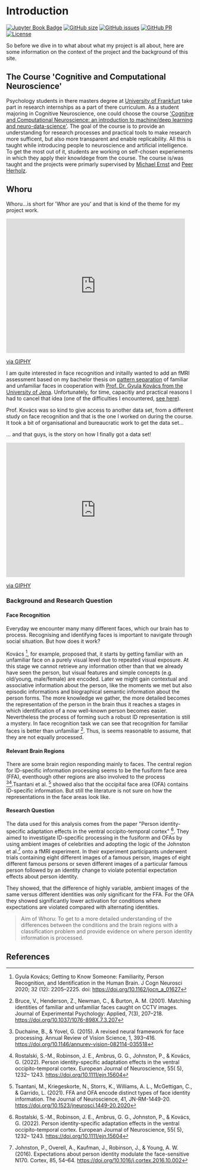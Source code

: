 # Introduction 
[![Jupyter Book Badge](https://jupyterbook.org/badge.svg)](http://www.peerherholz.github.io/MSc05_template_repository/)
[![GitHub size](https://img.shields.io/github/repo-size/PeerHerholz/MSc05_template_repository)](https://github.com/repronim/OHBMEducation-2022/archive/master.zip)
[![GitHub issues](https://img.shields.io/github/issues/PeerHerholz/MSc05_template_repository?style=plastic)](https://github.com/PeerHerholz/MSc05_template_repository/issues)
[![GitHub PR](https://img.shields.io/github/issues-pr/PeerHerholz/MSc05_template_repository)](https://github.com/PeerHerholz/MSc05_template_repository/pulls)
[![License](https://img.shields.io/github/license/PeerHerholz/MSc05_template_repository)](https://github.com/PeerHerholz/MSc05_template_repository)

So before we dive in to what about what my project is all about, here are some information on the context of the project and the background of this site. 

## The Course 'Cognitive and Computational Neuroscience' 

Psychology students in there masters degree at [University of Frankfurt](https://www.uni-frankfurt.de/de?locale=de) take part in research internships as a part of there curriculum. As a student majoring in Cognitive Neuroscience, one could choose the course ['Cognitve and Computational Neuroscience: an introduction to machine/deep learning and neuro-data-science'](https://peerherholz.github.io/Cog_Com_Neuro_ML_DL/index.html). The goal of the course is to provide an understanding for research processes and practical tools to make research more sufficent, but also more transparent and enable replicability. All this is taught while introducing people to neuroscience and artificial intelligence. To get the most out of it, students are working on self-chosen experiements in which they apply their knowldege from the course. The course is/was taught and the projects were primarly supervised by [Michael Ernst](https://github.com/M-earnest) and [Peer Herholz](https://github.com/PeerHerholz).


## Whoru

Whoru...is short for 'Whor are you' and that is kind of the theme for my project work.
 
 <iframe src="https://giphy.com/embed/agmheddabICHK" width="480" height="360" frameBorder="0" class="giphy-embed" allowFullScreen></iframe><p><a href="https://giphy.com/gifs/my-post-agmheddabICHK">via GIPHY</a></p>

I am quite interested in face recognition and initailly wanted to add an fMRI assessment based on my bachelor thesis on [pattern separation](https://www.youtube.com/watch?v=P_G7HCNG-bI) of familiar and unfamiliar faces in cooperation with [Prof. Dr. Gyula Kovács from the University of Jena](http://cogsci.uni-jena.de/team/team-subpage-kovacs/). Unfortunately, for time, capacitiy  and practical reasons I had to cancel that idea (one of the difficulties I encountered, [see here](./Discussion.md#difficulties-and-throwbacks)).

Prof. Kovács was so kind to give access to another data set, from a different study on face recognition and that is the one I worked on during the course. It took a bit of organisational and bureaucratic work to get the data set...

... and that guys, is the story on how I finally got a data set!

<iframe src="https://giphy.com/embed/POlPO0U0KuwDu" width="480" height="360" frameBorder="0" class="giphy-embed" allowFullScreen></iframe><p><a href="https://giphy.com/gifs/bg-POlPO0U0KuwDu">via GIPHY</a></p>

### Background and Research Question
#### Face Recognition
Everyday we encounter many many different faces, which our brain has to process. Recognising and identifying faces is important to navigate through social situation. But how does it work?

Kovács [^1], for example, proposed that, it starts by getting familiar with an unfamiliar face on a purely visual level due to repeated visual exposure. At this stage we cannot retrieve any  information other than that we already have seen the person, but visual features and simple concepts (e.g. old/young, male/female) are encoded. Later we might gain contextual and associative information about the person, like the moments we met but also episodic informations and biographical semantic information about the person forms. The more knowledge we gather, the more detailed becomes the representation of the person in the brain thus it reaches a stages in which identification of a now well-known person becomes easier. Nevertheless the process of forming such a robust ID representation is still a mystery.
In face recognition task we can see that recognition for familiar faces is better than unfamiliar [^2]. Thus, is seems reasonable to assume, that they are not equally processed.

#### Relevant Brain Regions
There are some brain region responding mainly to faces. The central region for ID-specific information processing seems to be the fusiform face area (FFA), eventhough other regions are also involved to the process [^3][^4].Tsantani et al. [^5] showed also that the occipital face area (OFA) contains ID-specific information. But still the literature is not sure on how the representations in the face areas look like.

#### Research Question
The data used for this analysis comes from the paper "Person identity-specific adaptation effects in the ventral occipito-temporal cortex" [^4].  They aimed to investigate ID-specific processing in the fusiform and OFAs by using ambient images of celebrities and adopting the logic of the Johnston et al.[^6] onto a fMRI experiment. In their experiment participants underwent trials containing eight different images of a famous person, images of eight different famous persons or seven different images of a particular famous person followed by an identity change to violate potential expectation effects about person identity.

They showed, that the difference of highly variable, ambient images of the same versus different identities was only significant for the FFA. For the OFA they showed significantly lower activation for conditions where expectations are violated compared with alternating identities.

> Aim of Whoru: To get to a more detailed understanding of the differences between the conditions and the brain regions with a classification problem and provide evidence on where person identity information is processed.




## References

[^1]:Gyula Kovács; Getting to Know Someone: Familiarity, Person Recognition, and Identification in the Human Brain. J Cogn Neurosci 2020; 32 (12): 2205–2225. doi: https://doi.org/10.1162/jocn_a_01627

[^2]:Bruce, V., Henderson, Z., Newman, C., & Burton, A. M. (2001). Matching identities of familiar and unfamiliar faces caught on CCTV images. Journal of Experimental Psychology: Applied, 7(3), 207–218. https://doi.org/10.1037/1076-898X.7.3.207

[^3]:Duchaine, B., & Yovel, G. (2015). A revised neural framework for face processing. Annual Review of Vision Science, 1, 393–416. https://doi.org/10.1146/annurev-vision-082114-035518

[^4]:Rostalski, S.-M., Robinson, J. E., Ambrus, G. G., Johnston, P., & Kovács, G. (2022). Person identity-specific adaptation effects in the ventral occipito-temporal cortex. European Journal of Neuroscience, 55( 5), 1232– 1243. https://doi.org/10.1111/ejn.15604 

[^5]:Tsantani, M., Kriegeskorte, N., Storrs, K., Williams, A. L., McGettigan, C., & Garrido, L. (2021). FFA and OFA encode distinct types of face identity information. The Journal of Neuroscience, 41, JN-RM-1449-20. https://doi.org/10.1523/jneurosci.1449-20.2020

[^6]:Johnston, P., Overell, A., Kaufman, J., Robinson, J., & Young, A. W. (2016). Expectations about person identity modulate the face-sensitive N170. Cortex, 85, 54–64. https://doi.org/10.1016/j.cortex.2016.10.002